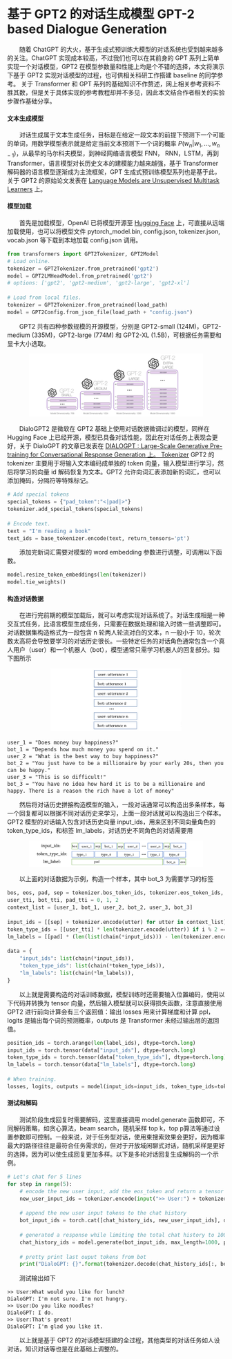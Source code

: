 # 基于 GPT2 的对话生成模型 GPT-2 based Dialogue Generation

&emsp;&emsp;随着 ChatGPT 的大火，基于生成式预训练大模型的对话系统也受到越来越多的关注。ChatGPT 实现成本较高，不过我们也可以在其前身的 GPT 系列上简单实现一个对话模型，GPT2 在模型参数量和性能上均是个不错的选择，本文将演示下基于 GPT2 实现对话模型的过程，也可供相关科研工作搭建 baseline 的同学参考。
关于 Transformer 和 GPT 系列的基础知识不作赘述，网上相关参考资料不胜其数，但是关于具体实现的参考教程却并不多见，因此本文结合作者相关的实验步骤作基础分享。

#### 文本生成模型
&emsp;&emsp;对话生成属于文本生成任务，目标是在给定一段文本的前提下预测下一个可能的单词，用数学模型表示就是给定当前文本预测下一个词的概率 $P(w_n|w_1, \dots, w_{n-1})$，从最早的马尔科夫模型，到神经网络语言模型 FNN， RNN，LSTM，再到 Transformer，语言模型对长历史文本的建模能力越来越强，基于 Transformer 解码器的语言模型逐渐成为主流框架，GPT 生成式预训练模型系列也是基于此，关于 GPT2 的原始论文发表在 [Language Models are Unsupervised Multitask Learners](https://d4mucfpksywv.cloudfront.net/better-language-models/language_models_are_unsupervised_multitask_learners.pdf) 上。

#### 模型加载

&emsp;&emsp;首先是加载模型，OpenAI 已将模型开源至 [Hugging Face](https://huggingface.co/gpt2) 上，可直接从远端加载使用，也可以将模型文件 pytorch_model.bin, config.json, tokenizer.json, vocab.json 等下载到本地加载 config.json 调用。

```Python
from transformers import GPT2Tokenizer, GPT2Model
# Load online.
tokenizer = GPT2Tokenizer.from_pretrained('gpt2')
model = GPT2LMHeadModel.from_pretrained('gpt2')
# options: ['gpt2', 'gpt2-medium', 'gpt2-large', 'gpt2-xl']

# Load from local files.
tokenizer = GPT2Tokenizer.from_pretrained(load_path)
model = GPT2Config.from_json_file(load_path + "config.json")
```

&emsp;&emsp;GPT2 共有四种参数规模的开源模型，分别是 GPT2-small (124M)，GPT2-medium (335M)，GPT2-large (774M) 和 GPT2-XL (1.5B)，可根据任务需要和显卡大小选取。
​
<div align=center>
<img src="./../images/nlp_dm_gpts.png" width="80%"/>
</div>

&emsp;&emsp;DialoGPT2 是微软在 GPT2 基础上使用对话数据微调过的模型，同样在 Hugging Face 上已经开源，模型已具备对话性能，因此在对话任务上表现会更好，关于 DialoGPT 的文章已发表在 [DIALOGPT : Large-Scale Generative Pre-training for Conversational Response Generation 上。
Tokenizer](https://arxiv.org/pdf/1911.00536.pdf)
GPT2 的 tokenizer 主要用于将输入文本编码成单独的 token 向量，输入模型进行学习，然后将学习的向量 id 解码恢复为文本。GPT2 允许向词汇表添加新的词汇，也可以添加掩码，分隔符等特殊标记。

```Python
# Add special tokens
special_tokens = {"pad_token":"<|pad|>"}
tokenizer.add_special_tokens(special_tokens)

# Encode text.
text = "I'm reading a book"
text_ids = base_tokenizer.encode(text, return_tensors='pt')
```

&emsp;&emsp;添加完新词汇需要对模型的 word embedding 参数进行调整，可调用以下函数。

```Python
model.resize_token_embeddings(len(tokenizer))
model.tie_weights()
```

#### 构造对话数据

&emsp;&emsp;在进行完前期的模型加载后，就可以考虑实现对话系统了。对话生成相是一种交互式任务，比语言模型生成任务，只需要在数据处理和输入时做一些调整即可。对话数据集构造格式为一段包含 n 轮两人轮流对白的文本，n 一般小于 10，轮次数太高将会导致要学习的对话历史很长。一些特定任务的对话角色通常包含一个真人用户（user）和一个机器人（bot），模型通常只需学习机器人的回复部分。如下图所示
​
<div align=center>
<img src="./../images/nlp_dm_dials.png" width="60%"/>
</div>

```
user_1 = "Does money buy happiness?"
bot_1 = "Depends how much money you spend on it."
user_2 = "What is the best way to buy happiness?"
bot_2 = "You just have to be a millionaire by your early 20s, then you can be happy."
user_3 = "This is so difficult!"
bot_3 = "You have no idea how hard it is to be a millionaire and happy. There is a reason the rich have a lot of money"
```

&emsp;&emsp;然后将对话历史拼接构造模型的输入，一段对话通常可以构造出多条样本，每一个回复都可以根据不同对话历史来学习，上面一段对话就可以构造出三个样本。GPT2 模型的对话输入包含对话历史向量 input_ids，用来区别不同向量角色的 token_type_ids，和标签 lm_labels，对话历史不同角色的对话需要用
​
<div align=center>
<img src="./../images/nlp_dm_data.png" width="80%"/>
</div>

&emsp;&emsp;以上面的对话数据为示例，构造一个样本，其中 bot_3 为需要学习的标签

```Python
bos, eos, pad, sep = tokenizer.bos_token_ids, tokenizer.eos_token_ids, tokenizer.pad_token_ids, tokenizer.sep_token_ids
user_tti, bot_tti, pad_tti = 0, 1, 2
context_list = [user_1, bot_1, user_2, bot_2, user_3, bot_3]

input_ids = [[sep] + tokenizer.encode(utter) for utter in context_list]
token_type_ids = [[user_tti] * len(tokenizer.encode(utter)) if i % 2 ==0 else [bot_tti] * len(tokenizer.encode(utter)) for i, utter in enumerate(context_list)]
lm_labels = [[pad] * (len(list(chain(*input_ids))) - len(tokenizer.encode(bot_3)) - 1)] + [tokenizer.encode(bot_3)] + [eos]

data = {
    "input_ids": list(chain(*input_ids)),
    "token_type_ids": list(chain(*token_type_ids)),
    "lm_labels": list(chain(*lm_labels)),
}
```

&emsp;&emsp;以上就是需要构造的对话训练数据，模型训练时还需要输入位置编码，使用以下代码并转换为 tensor 向量，然后输入模型就可以获得损失函数，注意直接使用 GPT2 进行前向计算会有三个返回值：输出 losses 用来计算梯度和计算 ppl，logits 是输出每个词的预测概率，outputs 是 Transformer 未经过输出层的返回值。

```Python
position_ids = torch.arange(len(label_ids), dtype=torch.long)
input_ids = torch.tensor(data["input_ids"], dtype=torch.long)
token_type_ids = torch.tensor(data["token_type_ids"], dtype=torch.long)
lm_labels = torch.tensor(data["lm_labels"], dtype=torch.long)

# When training.
losses, logits, outputs = model(input_ids=input_ids, token_type_ids=token_type_ids, position_ids=position_ids, lm_labels=lm_labels)
```

#### 测试和解码

&emsp;&emsp;测试阶段生成回复时需要解码，这里直接调用 model.generate 函数即可，不同解码策略，如贪心算法，beam search，随机采样 top k，top p算法等通过设置参数即可控制。一般来说，对于任务型对话，使用束搜索效果会更好，因为概率最大的路径往往是最符合任务需求的，但对于开放域闲聊式对话，随机采样是更好的选择，因为可以使生成回复更加多样。以下是多轮对话回复生成解码的一个示例。
```Python
# Let's chat for 5 lines
for step in range(5):
    # encode the new user input, add the eos_token and return a tensor in Pytorch
    new_user_input_ids = tokenizer.encode(input(">> User:") + tokenizer.eos_token, return_tensors='pt')

    # append the new user input tokens to the chat history
    bot_input_ids = torch.cat([chat_history_ids, new_user_input_ids], dim=-1) if step > 0 else new_user_input_ids

    # generated a response while limiting the total chat history to 1000 tokens, 
    chat_history_ids = model.generate(bot_input_ids, max_length=1000, pad_token_id=tokenizer.eos_token_id)

    # pretty print last ouput tokens from bot
    print("DialoGPT: {}".format(tokenizer.decode(chat_history_ids[:, bot_input_ids.shape[-1]:][0], skip_special_tokens=True)))
```
&emsp;&emsp;测试输出如下
```
>> User:What would you like for lunch?
DialoGPT: I'm not sure. I'm not hungry.
>> User:Do you like noodles?
DialoGPT: I do.
>> User:That's great!
DialoGPT: I'm glad you like it.
```
&emsp;&emsp;以上就是基于 GPT2 的对话模型搭建的全过程，其他类型的对话任务如人设对话，知识对话等也是在此基础上调整的。